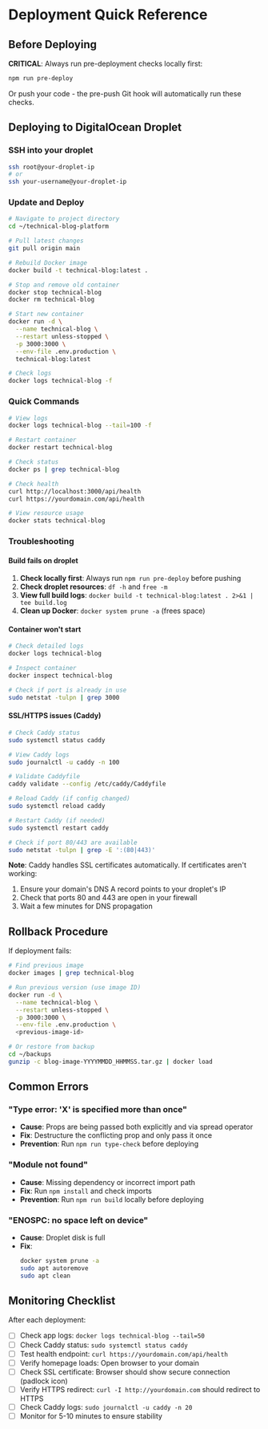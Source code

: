 # Deployment Quick Reference

## Before Deploying

**CRITICAL**: Always run pre-deployment checks locally first:

```bash
npm run pre-deploy
```

Or push your code - the pre-push Git hook will automatically run these checks.

## Deploying to DigitalOcean Droplet

### SSH into your droplet

```bash
ssh root@your-droplet-ip
# or
ssh your-username@your-droplet-ip
```

### Update and Deploy

```bash
# Navigate to project directory
cd ~/technical-blog-platform

# Pull latest changes
git pull origin main

# Rebuild Docker image
docker build -t technical-blog:latest .

# Stop and remove old container
docker stop technical-blog
docker rm technical-blog

# Start new container
docker run -d \
  --name technical-blog \
  --restart unless-stopped \
  -p 3000:3000 \
  --env-file .env.production \
  technical-blog:latest

# Check logs
docker logs technical-blog -f
```

### Quick Commands

```bash
# View logs
docker logs technical-blog --tail=100 -f

# Restart container
docker restart technical-blog

# Check status
docker ps | grep technical-blog

# Check health
curl http://localhost:3000/api/health
curl https://yourdomain.com/api/health

# View resource usage
docker stats technical-blog
```

### Troubleshooting

#### Build fails on droplet

1. **Check locally first**: Always run `npm run pre-deploy` before pushing
2. **Check droplet resources**: `df -h` and `free -m`
3. **View full build logs**: `docker build -t technical-blog:latest . 2>&1 | tee build.log`
4. **Clean up Docker**: `docker system prune -a` (frees space)

#### Container won't start

```bash
# Check detailed logs
docker logs technical-blog

# Inspect container
docker inspect technical-blog

# Check if port is already in use
sudo netstat -tulpn | grep 3000
```

#### SSL/HTTPS issues (Caddy)

```bash
# Check Caddy status
sudo systemctl status caddy

# View Caddy logs
sudo journalctl -u caddy -n 100

# Validate Caddyfile
caddy validate --config /etc/caddy/Caddyfile

# Reload Caddy (if config changed)
sudo systemctl reload caddy

# Restart Caddy (if needed)
sudo systemctl restart caddy

# Check if port 80/443 are available
sudo netstat -tulpn | grep -E ':(80|443)'
```

**Note**: Caddy handles SSL certificates automatically. If certificates aren't working:
1. Ensure your domain's DNS A record points to your droplet's IP
2. Check that ports 80 and 443 are open in your firewall
3. Wait a few minutes for DNS propagation

## Rollback Procedure

If deployment fails:

```bash
# Find previous image
docker images | grep technical-blog

# Run previous version (use image ID)
docker run -d \
  --name technical-blog \
  --restart unless-stopped \
  -p 3000:3000 \
  --env-file .env.production \
  <previous-image-id>

# Or restore from backup
cd ~/backups
gunzip -c blog-image-YYYYMMDD_HHMMSS.tar.gz | docker load
```

## Common Errors

### "Type error: 'X' is specified more than once"

- **Cause**: Props are being passed both explicitly and via spread operator
- **Fix**: Destructure the conflicting prop and only pass it once
- **Prevention**: Run `npm run type-check` before deploying

### "Module not found"

- **Cause**: Missing dependency or incorrect import path
- **Fix**: Run `npm install` and check imports
- **Prevention**: Run `npm run build` locally before deploying

### "ENOSPC: no space left on device"

- **Cause**: Droplet disk is full
- **Fix**:
  ```bash
  docker system prune -a
  sudo apt autoremove
  sudo apt clean
  ```

## Monitoring Checklist

After each deployment:

- [ ] Check app logs: `docker logs technical-blog --tail=50`
- [ ] Check Caddy status: `sudo systemctl status caddy`
- [ ] Test health endpoint: `curl https://yourdomain.com/api/health`
- [ ] Verify homepage loads: Open browser to your domain
- [ ] Check SSL certificate: Browser should show secure connection (padlock icon)
- [ ] Verify HTTPS redirect: `curl -I http://yourdomain.com` should redirect to HTTPS
- [ ] Check Caddy logs: `sudo journalctl -u caddy -n 20`
- [ ] Monitor for 5-10 minutes to ensure stability
